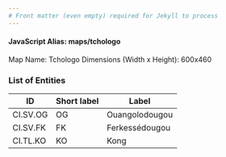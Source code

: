 ```yaml
---
# Front matter (even empty) required for Jekyll to process
---
```


#### JavaScript Alias: maps/tchologo

Map Name: Tchologo
Dimensions (Width x Height): 600x460

### List of Entities

ID | Short label | Label
---|---|---|
CI.SV.OG|OG|Ouangolodougou
CI.SV.FK|FK|Ferkessédougou
CI.TL.KO|KO|Kong
